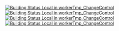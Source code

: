 [![Building Status Local in workerTmp_ChangeControl](https://workerTmp.github.io/ChangeControl/ChCo/chco_test1/OISF_libhtp.svg)](https://github.com/OISF/libhtp.git)
[![Building Status Local in workerTmp_ChangeControl](https://workerTmp.github.io/ChangeControl/ChCo/chco_test1/axboe_fio.svg)](https://github.com/OISF/libhtp.git)
[![Building Status Local in workerTmp_ChangeControl](https://workerTmp.github.io/ChangeControl/list/OISF_libhtp.svg)](https://github.com/OISF/libhtp.git)
[![Building Status Local in workerTmp_ChangeControl](https://workerTmp.github.io/ChangeControl/list/axboe_fio.svg)](https://github.com/OISF/libhtp.git)
